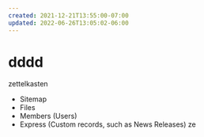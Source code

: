 ```yaml
---
created: 2021-12-21T13:55:00-07:00
updated: 2022-06-26T13:05:02-06:00
---
```

# dddd
zettelkasten



- Sitemap
- Files
- Members (Users)
- Express (Custom records, such as News Releases)
ze